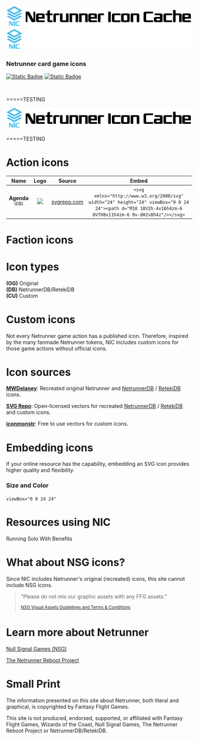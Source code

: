 ![](https://github.com/BrainDeadAnarch/NetrunnerIconCache/blob/main/assets/nic-light.png?raw=true#gh-light-mode-only)
![](https://github.com/BrainDeadAnarch/NetrunnerIconCache/blob/main/assets/nic-dark.png?raw=true#gh-dark-mode-only)

### Netrunner card game icons

[![Static Badge](https://img.shields.io/badge/Suggest-Icon-forestgreen?style=flat)](https://github.com/BrainDeadAnarch/NetrunnerIconCache/discussions) [![Static Badge](https://img.shields.io/badge/Add-Resource-navy?style=flat)](https://github.com/BrainDeadAnarch/NetrunnerIconCache/discussions) 
<p><br></p>

=====TESTING
<p align="center">
    <picture>
      <source media="(prefers-color-scheme: dark)" srcset="https://github.com/BrainDeadAnarch/NetrunnerIconCache/blob/main/assets/nic-dark.png">
      <source media="(prefers-color-scheme: light)" srcset="https://github.com/BrainDeadAnarch/NetrunnerIconCache/blob/main/assets/nic-light.png">
      <img alt="" src="https://github.com/BrainDeadAnarch/NetrunnerIconCache/blob/main/assets/nic-light.png" style="max-width: 100%;">
    </picture>
</p>
=====TESTING


# Action icons

**Name**|**Logo**|**Source**|**Embed**
:-----:|:-----:|:-----:|:-----:
**Agenda** <sup>(DB)</sup>|<img src="https://www.svgrepo.com/show/447285/chart-bar.svg" width="24">     |[svgrepo.com](https://www.svgrepo.com/svg/447285/chart-bar) |```<svg xmlns="http://www.w3.org/2000/svg" width="24" height="24" viewBox="0 0 24 24"><path d="M18 18V2h-4v16h4zm-6 0V7H8v11h4zm-6 0v-8H2v8h4z"/></svg>``` 

# Faction icons

# Icon types

**(OG)** Original  
**(DB)** NetrunnerDB/RetekiDB  
**(CU)** Custom

# Custom icons

Not every Netrunner game action has a published icon. Therefore, inspired by the many fanmade Netrunner tokens, NIC includes custom icons for those game actions without official icons.

# Icon sources

[**MWDelaney**](https://github.com/MWDelaney/Netrunner-Icon-Font): Recreated original Netrunner and [NetrunnerDB](https://netrunnerdb.com) / [RetekiDB](https://nrdb.reteki.fun) icons.

[**SVG Repo**](https://www.svgrepo.com): Open-licensed vectors for recreated [NetrunnerDB](https://netrunnerdb.com) / [RetekiDB](https://nrdb.reteki.fun) and custom icons.

[**iconmonstr**](https://iconmonstr.com): Free to use vectors for custom icons.

# Embedding icons

If your online resource has the capability, embedding an SVG icon provides higher quality and flexibility.

### Size and Color

```viewBox="0 0 24 24"```

# Resources using NIC

Running Solo With Benefits

# What about NSG icons?

Since NIC includes Netrunner's original (recreated) icons, this site cannot include NSG icons.

> "Please do not mix our graphic assets with any FFG assets."
>
> <sup>[NSG Visual Assets Guidelines and Terms & Conditions](https://nullsignal.games/about/nsg-visual-assets)</sup>

# Learn more about Netrunner

[Null Signal Games (NSG)](https://nullsignal.games)

[The Netrunner Reboot Project](https://sites.google.com/view/netrunner-reboot-project)

# Small Print

The information presented on this site about Netrunner, both literal and graphical, is copyrighted by Fantasy Flight Games.

This site is not produced, endorsed, supported, or affiliated with Fantasy Flight Games, Wizards of the Coast, Null Signal Games, The Netrunner Reboot Project or NetrunnerDB/RetekiDB.
